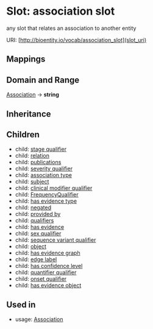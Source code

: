 # Slot: association slot


any slot that relates an association to another entity

URI: [http://bioentity.io/vocab/association_slot](slot_uri)
## Mappings

## Domain and Range

[Association](Association.md) -> **string**
## Inheritance

## Children

 *  child: [stage qualifier](stage_qualifier.md)
 *  child: [relation](relation.md)
 *  child: [publications](publications.md)
 *  child: [severity qualifier](severity_qualifier.md)
 *  child: [association type](association_type.md)
 *  child: [subject](subject.md)
 *  child: [clinical modifier qualifier](clinical_modifier_qualifier.md)
 *  child: [FrequencyQualifier](FrequencyQualifier.md)
 *  child: [has evidence type](has_evidence_type.md)
 *  child: [negated](negated.md)
 *  child: [provided by](provided_by.md)
 *  child: [qualifiers](qualifiers.md)
 *  child: [has evidence](has_evidence.md)
 *  child: [sex qualifier](sex_qualifier.md)
 *  child: [sequence variant qualifier](sequence_variant_qualifier.md)
 *  child: [object](object.md)
 *  child: [has evidence graph](has_evidence_graph.md)
 *  child: [edge label](edge_label.md)
 *  child: [has confidence level](has_confidence_level.md)
 *  child: [quantifier qualifier](quantifier_qualifier.md)
 *  child: [onset qualifier](onset_qualifier.md)
 *  child: [has evidence object](has_evidence_object.md)
## Used in

 *  usage: [Association](Association.md)

